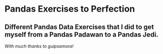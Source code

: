 Pandas Exercises to Perfection
==============

Different Pandas Data Exercises that I did to get myself from a Pandas Padawan to a Pandas Jedi.
--------------

*With much thanks to guipsamora!*

